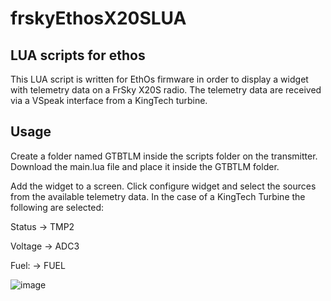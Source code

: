 # frskyEthosX20SLUA

## LUA scripts for ethos

This LUA script is written for EthOs firmware in order to display a widget with telemetry data on a FrSky X20S radio.
The telemetry data are received via a VSpeak interface from a KingTech turbine.

## Usage

Create a folder named GTBTLM inside the scripts folder on the transmitter.
Download the main.lua file and place it inside the GTBTLM folder.

Add the widget to a screen. Click configure widget and select the sources from the available telemetry data.
In the case of a KingTech Turbine the following are selected:

Status -> TMP2 

Voltage -> ADC3

Fuel: -> FUEL


![image](https://github.com/asficas/frskyEthosX20SLUA/assets/21962448/12e5013a-6611-4a6b-8a62-660db48f5037)
